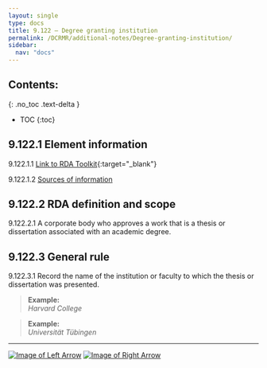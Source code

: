 ```yaml
---
layout: single
type: docs
title: 9.122 — Degree granting institution
permalink: /DCRMR/additional-notes/Degree-granting-institution/
sidebar:
  nav: "docs"
---
```


## Contents:
{: .no_toc .text-delta }

- TOC
{:toc}

## 9.122.1 Element information

<a name="9.122.1.1">9.122.1.1</a> [Link to RDA Toolkit](https://access.rdatoolkit.org/Content/Index?externalId=en-US_ala-6b773e5e-858a-3718-b3fa-856467d8f415){:target="_blank"}

<a name="9.122.1.2">9.122.1.2</a> [Sources of information](/DCRMR/additional-notes/#9011-sources-of-information)

## 9.122.2 RDA definition and scope

<a name="9.122.2.1">9.122.2.1</a> A corporate body who approves a work that is a thesis or dissertation associated with an academic degree.

## 9.122.3 General rule

<a name="9.122.3.1">9.122.3.1</a> Record the name of the institution or faculty to which the thesis or dissertation was presented.

>**Example:**  
><CITE>Harvard College</CITE>

>**Example:**  
><CITE>Universität Tübingen</CITE>

---

[![Image of Left Arrow](https://rbms-bsc.github.io/DCRMR/assets/pictures/navigation/Arrow_Left.png "9.121 — Academic degree")](/DCRMR/additional-notes/Academic-degree/) [![Image of Right Arrow](https://rbms-bsc.github.io/DCRMR/assets/pictures/navigation/Arrow_Right.png "9.123 — Year degree granted")](/DCRMR/additional-notes/Year-degree-granted/)
